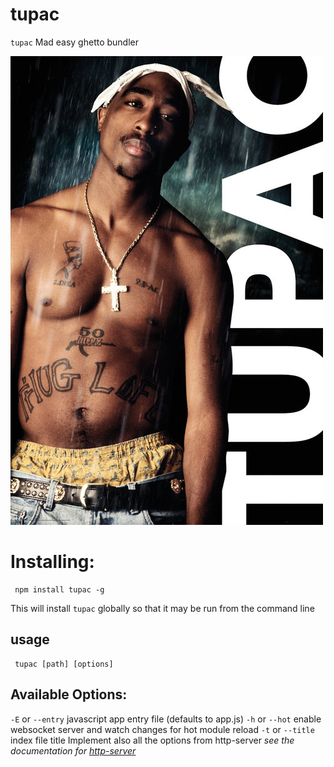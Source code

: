 # tupac
`tupac` Mad easy ghetto bundler

![](https://github.com/kigiri/tupac/raw/master/poster.jpg)

# Installing:

     npm install tupac -g

This will install `tupac` globally so that it may be run from the command line

## usage
     tupac [path] [options]

## Available Options:
`-E` or `--entry` javascript app entry file (defaults to app.js)
`-h` or `--hot` enable websocket server and watch changes for hot module reload
`-t` or `--title` index file title
Implement also all the options from http-server
*see the documentation for [http-server](https://github.com/indexzero/http-server)*
